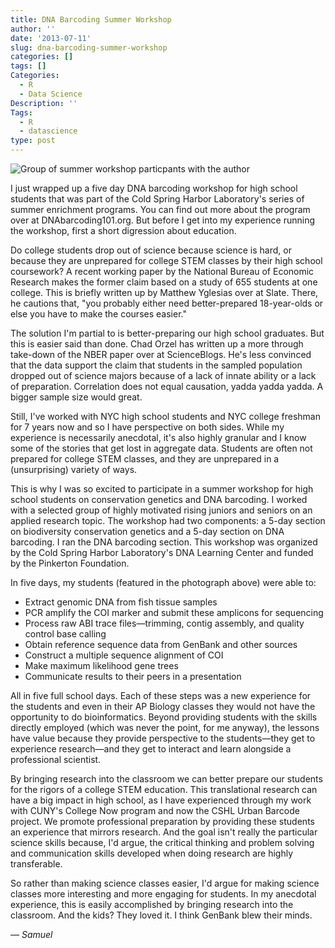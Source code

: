 ```yaml
---
title: DNA Barcoding Summer Workshop
author: ''
date: '2013-07-11'
slug: dna-barcoding-summer-workshop
categories: []
tags: []
Categories:
  - R
  - Data Science
Description: ''
Tags:
  - R
  - datascience
type: post
---
```


![Group of summer workshop particpants with the author](/post/2013-07-11-dna-barcoding-summer-workshop_files/IMG_5374.jpeg)

I just wrapped up a five day DNA barcoding workshop for high school students that was part of the Cold Spring Harbor Laboratory's series of summer enrichment programs. You can find out more about the program over at DNAbarcoding101.org. But before I get into my experience running the workshop, first a short digression about education. 

Do college students drop out of science because science is hard, or because they are unprepared for college STEM classes by their high school coursework? A recent working paper by the National Bureau of Economic Research makes the former claim based on a study of 655 students at one college. This is briefly written up by Matthew Yglesias over at Slate. There, he cautions that, "you probably either need better-prepared 18-year-olds or else you have to make the courses easier." 

The solution I'm partial to is better-preparing our high school graduates. But this is easier said than done. Chad Orzel has written up a more through take-down of the NBER paper over at ScienceBlogs. He's less convinced that the data support the claim that students in the sampled population dropped out of science majors because of a lack of innate ability or a lack of preparation. Correlation does not equal causation, yadda yadda yadda. A bigger sample size would great. 

Still, I've worked with NYC high school students and NYC college freshman for 7 years now and so I have perspective on both sides. While my experience is necessarily anecdotal, it's also highly granular and I know some of the stories that get lost in aggregate data. Students are often not prepared for college STEM classes, and they are unprepared in a (unsurprising) variety of ways. 

This is why I was so excited to participate in a summer workshop for high school students on conservation genetics and DNA barcoding. I worked with a selected group of highly motivated rising juniors and seniors on an applied research topic. The workshop had two components: a 5-day section on biodiversity conservation genetics and a 5-day section on DNA barcoding. I ran the DNA barcoding section. This workshop was organized by the Cold Spring Harbor Laboratory's DNA Learning Center and funded by the Pinkerton Foundation. 

In five days, my students (featured in the photograph above) were able to:

* Extract genomic DNA from fish tissue samples
* PCR amplify the COI marker and submit these amplicons for sequencing
* Process raw ABI trace files—trimming, contig assembly, and quality control base calling
* Obtain reference sequence data from GenBank and other sources
* Construct a multiple sequence alignment of COI 
* Make maximum likelihood gene trees
* Communicate results to their peers in a presentation

All in five full school days. Each of these steps was a new experience for the students and even in their AP Biology classes they would not have the opportunity to do bioinformatics. Beyond providing students with the skills directly employed (which was never the point, for me anyway), the lessons have value because they provide perspective to the students—they get to experience research—and they get to interact and learn alongside a professional scientist.  

By bringing research into the classroom we can better prepare our students for the rigors of a college STEM education. This translational research can have a big impact in high school, as I have experienced through my work with CUNY's College Now program and now the CSHL Urban Barcode project. We promote professional preparation by providing these students an experience that mirrors research. And the goal isn't really the particular science skills because, I'd argue, the critical thinking and problem solving and communication skills developed when doing research are highly transferable. 

So rather than making science classes easier, I'd argue for making science classes more interesting and more engaging for students. In my anecdotal experience, this is easily accomplished by bringing research into the classroom. And the kids? They loved it. I think GenBank blew their minds. 

*— Samuel*